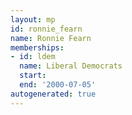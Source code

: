 ```yaml
---
layout: mp
id: ronnie_fearn
name: Ronnie Fearn
memberships:
- id: ldem
  name: Liberal Democrats
  start: 
  end: '2000-07-05'
autogenerated: true
---
```


